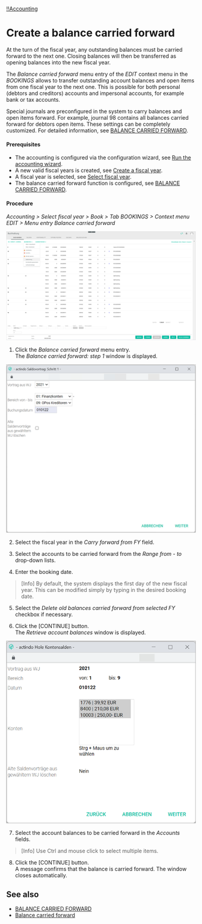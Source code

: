 [!!Accounting](RetailSuiteAccounting)

# Create a balance carried forward

At the turn of the fiscal year, any outstanding balances must be carried forward to the next one. Closing balances will then be transferred as opening balances into the new fiscal year.

The *Balance carried forward* menu entry of the *EDIT* context menu in the *BOOKINGS* allows to transfer outstanding account balances and open items from one fiscal year to the next one. This is possible for both personal (debtors and creditors) accounts and impersonal accounts, for example bank or tax accounts.

Special journals are preconfigured in the system to carry balances and open items forward. For example, journal 98 contains all balances carried forward for debtors open items. These settings can be completely customized. For detailed information, see [BALANCE CARRIED FORWARD](#to_be_completed).

#### Prerequisites

- The accounting is configured via the configuration wizard, see [Run the accounting wizard](01_RunAccountingWizard.md).
- A new valid fiscal years is created, see [Create a fiscal year](04_ManageFiscalYear.md#create-a-fiscal-year).
- A fiscal year is selected, see [Select fiscal year](01_SelectFiscalYear.md).
- The balance carried forward function is configured, see [BALANCE CARRIED FORWARD](#to_be_completed).

#### Procedure

*Accounting > Select fiscal year > Book > Tab BOOKINGS > Context menu EDIT > Menu entry Balance carried forward*

![Balance carried forward](/Assets/Screenshots/RetailSuiteAccounting/Book/BalanceCarriedForward.png "[Balance carried forward]")

1. Click the *Balance carried forward* menu entry.  
The *Balance carried forward: step 1* window is displayed.

  ![Balance carried forward: step 1](/Assets/Screenshots/RetailSuiteAccounting/Book/BalanceCarriedForward01.png "[Balance carried forward: step 1]")

2. Select the fiscal year in the *Carry forward from FY* field.

3. Select the accounts to be carried forward from the *Range from - to* drop-down lists.

4. Enter the booking date.

  > [Info] By default, the system displays the first day of the new fiscal year. This can be modified simply by typing in the desired booking date.

5. Select the *Delete old balances carried forward from selected FY* checkbox if necessary.

6. Click the [CONTINUE] button.  
The *Retrieve account balances* window is displayed.

  ![Retrieve account balances](/Assets/Screenshots/RetailSuiteAccounting/Book/RetrieveAccountBalances.png "[Retrieve account balances]")

7. Select the account balances to be carried forward in the *Accounts* fields.

  > [Info] Use Ctrl and mouse click to select multiple items.

8. Click the [CONTINUE] button.  
A message confirms that the balance is carried forward. The window closes automatically.



## See also

  - [BALANCE CARRIED FORWARD](/RetailSuiteAccounting/UserInterface/XX_BalanceCarriedForward.md)
  - [Balance carried forward](/RetailSuiteAccounting/UserInterface/XX_BalanceCarriedForward2.md)
